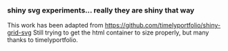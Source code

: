 ### shiny svg experiments... really they are shiny that way
This work has been adapted from https://github.com/timelyportfolio/shiny-grid-svg
Still trying to get the html container to size properly, but many thanks to timelyportfolio.
